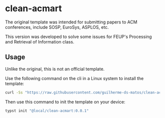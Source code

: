 # clean-acmart

The original template was intended for submitting papers to ACM conferences, include SOSP, EuroSys, ASPLOS, etc.

This version was developed to solve some issues for FEUP's Processing and Retrieval of Information class.

## Usage

Unlike the original, this is not an official template.

Use the following command on the cli in a Linux system to install the template:
```sh
curl -Ss "https://raw.githubusercontent.com/guilherme-ds-matos/clean-acmart/refs/heads/main/install.sh" | bash
```
Then use this command to init the template on your device:
```sh
typst init "@local/clean-acmart:0.0.1"
```

